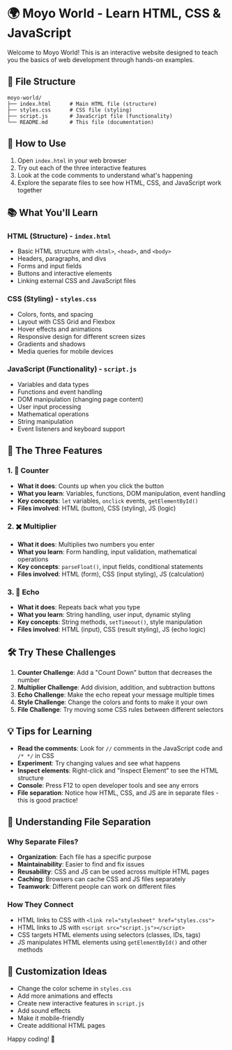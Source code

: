 # 🌍 Moyo World - Learn HTML, CSS & JavaScript

Welcome to Moyo World! This is an interactive website designed to teach you the basics of web development through hands-on examples.

## 📁 File Structure

```
moyo-world/
├── index.html      # Main HTML file (structure)
├── styles.css      # CSS file (styling)
├── script.js       # JavaScript file (functionality)
└── README.md       # This file (documentation)
```

## 🚀 How to Use

1. Open `index.html` in your web browser
2. Try out each of the three interactive features
3. Look at the code comments to understand what's happening
4. Explore the separate files to see how HTML, CSS, and JavaScript work together

## 📚 What You'll Learn

### HTML (Structure) - `index.html`

- Basic HTML structure with `<html>`, `<head>`, and `<body>`
- Headers, paragraphs, and divs
- Forms and input fields
- Buttons and interactive elements
- Linking external CSS and JavaScript files

### CSS (Styling) - `styles.css`

- Colors, fonts, and spacing
- Layout with CSS Grid and Flexbox
- Hover effects and animations
- Responsive design for different screen sizes
- Gradients and shadows
- Media queries for mobile devices

### JavaScript (Functionality) - `script.js`

- Variables and data types
- Functions and event handling
- DOM manipulation (changing page content)
- User input processing
- Mathematical operations
- String manipulation
- Event listeners and keyboard support

## 🎯 The Three Features

### 1. 🔢 Counter

- **What it does**: Counts up when you click the button
- **What you learn**: Variables, functions, DOM manipulation, event handling
- **Key concepts**: `let` variables, `onclick` events, `getElementById()`
- **Files involved**: HTML (button), CSS (styling), JS (logic)

### 2. ✖️ Multiplier

- **What it does**: Multiplies two numbers you enter
- **What you learn**: Form handling, input validation, mathematical operations
- **Key concepts**: `parseFloat()`, input fields, conditional statements
- **Files involved**: HTML (form), CSS (input styling), JS (calculation)

### 3. 📢 Echo

- **What it does**: Repeats back what you type
- **What you learn**: String handling, user input, dynamic styling
- **Key concepts**: String methods, `setTimeout()`, style manipulation
- **Files involved**: HTML (input), CSS (result styling), JS (echo logic)

## 🛠️ Try These Challenges

1. **Counter Challenge**: Add a "Count Down" button that decreases the number
2. **Multiplier Challenge**: Add division, addition, and subtraction buttons
3. **Echo Challenge**: Make the echo repeat your message multiple times
4. **Style Challenge**: Change the colors and fonts to make it your own
5. **File Challenge**: Try moving some CSS rules between different selectors

## 💡 Tips for Learning

- **Read the comments**: Look for `//` comments in the JavaScript code and `/* */` in CSS
- **Experiment**: Try changing values and see what happens
- **Inspect elements**: Right-click and "Inspect Element" to see the HTML structure
- **Console**: Press F12 to open developer tools and see any errors
- **File separation**: Notice how HTML, CSS, and JS are in separate files - this is good practice!

## 🔧 Understanding File Separation

### Why Separate Files?

- **Organization**: Each file has a specific purpose
- **Maintainability**: Easier to find and fix issues
- **Reusability**: CSS and JS can be used across multiple HTML pages
- **Caching**: Browsers can cache CSS and JS files separately
- **Teamwork**: Different people can work on different files

### How They Connect

- HTML links to CSS with `<link rel="stylesheet" href="styles.css">`
- HTML links to JS with `<script src="script.js"></script>`
- CSS targets HTML elements using selectors (classes, IDs, tags)
- JS manipulates HTML elements using `getElementById()` and other methods

## 🎨 Customization Ideas

- Change the color scheme in `styles.css`
- Add more animations and effects
- Create new interactive features in `script.js`
- Add sound effects
- Make it mobile-friendly
- Create additional HTML pages

Happy coding! 🌟
